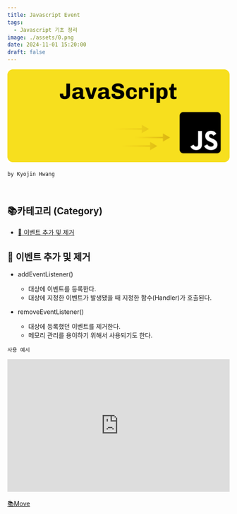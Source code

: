 ```yaml
---
title: Javascript Event
tags:
  - Javascript 기초 정리
image: ./assets/0.png
date: 2024-11-01 15:20:00
draft: false
---
```


![banner](./assets/0.png)

`by Kyojin Hwang`

<br/>

## 📚카테고리 (Category)

- [📌 이벤트 추가 및 제거]()

## 📌 이벤트 추가 및 제거

- addEventListener()

  - 대상에 이벤트를 등록한다.
  - 대상에 지정한 이벤트가 발생됐을 때 지정한 함수(Handler)가 호출된다.

- removeEventListener()

  - 대상에 등록했던 이벤트를 제거한다.
  - 메모리 관리를 용이하기 위해서 사용되기도 한다.

`사용 예시`

<iframe height="300" style="width: 100%;" scrolling="no" title="Untitled" src="https://codepen.io/owencold/embed/PoMaoBv?default-tab=html%2Cresult&editable=true" frameborder="no" loading="lazy" allowtransparency="true" allowfullscreen="true">
  See the Pen <a href="https://codepen.io/owencold/pen/PoMaoBv">
  Untitled</a> by Owen (<a href="https://codepen.io/owencold">@owencold</a>)
  on <a href="https://codepen.io">CodePen</a>.
</iframe>

[📚Move](<#📚카테고리-(Category)>)
